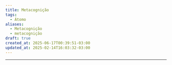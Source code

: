 ```yaml
---
title: Metacognição
tags:
  - Átomo
aliases:
  - Metacognição
  - metacognição
draft: true
created_at: 2025-06-17T00:39:51-03:00
updated_at: 2025-02-14T16:03:32-03:00
---
```



---


